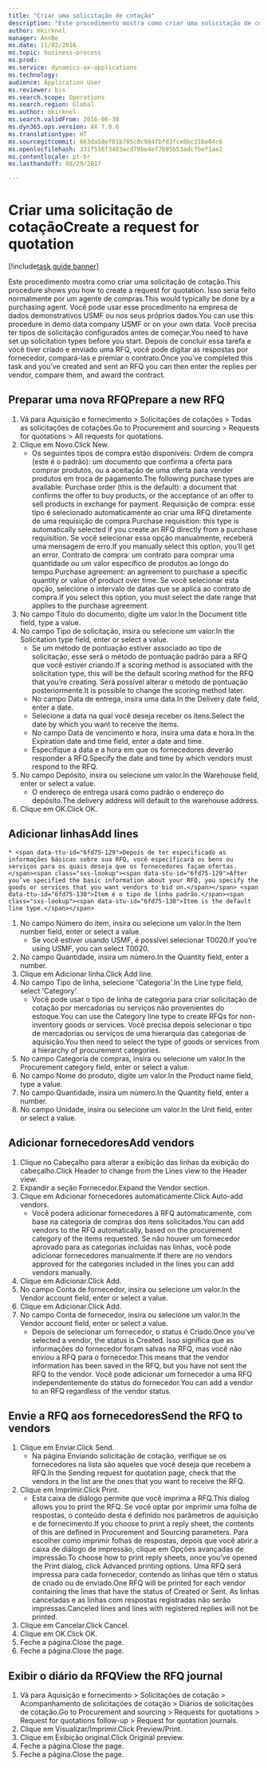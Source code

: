 ```yaml
--- 
title: "Criar uma solicitação de cotação"
description: "Este procedimento mostra como criar uma solicitação de cotação."
author: mkirknel
manager: AnnBe
ms.date: 11/02/2016
ms.topic: business-process
ms.prod: 
ms.service: dynamics-ax-applications
ms.technology: 
audience: Application User
ms.reviewer: bis
ms.search.scope: Operations
ms.search.region: Global
ms.author: mkirknel
ms.search.validFrom: 2016-06-30
ms.dyn365.ops.version: AX 7.0.0
ms.translationtype: HT
ms.sourcegitcommit: 663da58ef01b705c0c984fbfd3fce8bc31be04c6
ms.openlocfilehash: 331f516f3483acd79be4ef7b95b53adcfbef1ae2
ms.contentlocale: pt-br
ms.lasthandoff: 08/29/2017

---
```

# <a name="create-a-request-for-quotation"></a><span data-ttu-id="6fd75-103">Criar uma solicitação de cotação</span><span class="sxs-lookup"><span data-stu-id="6fd75-103">Create a request for quotation</span></span>

[!include[task guide banner](../../includes/task-guide-banner.md)]

<span data-ttu-id="6fd75-104">Este procedimento mostra como criar uma solicitação de cotação.</span><span class="sxs-lookup"><span data-stu-id="6fd75-104">This procedure shows you how to create a request for quotation.</span></span> <span data-ttu-id="6fd75-105">Isso seria feito normalmente por um agente de compras.</span><span class="sxs-lookup"><span data-stu-id="6fd75-105">This would typically be done by a purchasing agent.</span></span> <span data-ttu-id="6fd75-106">Você pode usar esse procedimento na empresa de dados demonstrativos USMF ou nos seus próprios dados.</span><span class="sxs-lookup"><span data-stu-id="6fd75-106">You can use this procedure in demo data company USMF or on your own data.</span></span> <span data-ttu-id="6fd75-107">Você precisa ter tipos de solicitação configurados antes de começar.</span><span class="sxs-lookup"><span data-stu-id="6fd75-107">You need to have set up solicitation types before you start.</span></span> <span data-ttu-id="6fd75-108">Depois de concluir essa tarefa e você tiver criado e enviado uma RFQ, você pode digitar as respostas por fornecedor, compará-las e premiar o contrato.</span><span class="sxs-lookup"><span data-stu-id="6fd75-108">Once you’ve completed this task and you’ve created and sent an RFQ you can then enter the replies per vendor, compare them, and award the contract.</span></span>


## <a name="prepare-a-new-rfq"></a><span data-ttu-id="6fd75-109">Preparar uma nova RFQ</span><span class="sxs-lookup"><span data-stu-id="6fd75-109">Prepare a new RFQ</span></span>
1. <span data-ttu-id="6fd75-110">Vá para Aquisição e fornecimento > Solicitações de cotações > Todas as solicitações de cotações.</span><span class="sxs-lookup"><span data-stu-id="6fd75-110">Go to Procurement and sourcing > Requests for quotations > All requests for quotations.</span></span>
2. <span data-ttu-id="6fd75-111">Clique em Novo.</span><span class="sxs-lookup"><span data-stu-id="6fd75-111">Click New.</span></span>
    * <span data-ttu-id="6fd75-112">Os seguintes tipos de compra estão disponíveis: Ordem de compra (este é o padrão): um documento que confirma a oferta para comprar produtos, ou a aceitação de uma oferta para vender produtos em troca de pagamento.</span><span class="sxs-lookup"><span data-stu-id="6fd75-112">The following purchase types are available: Purchase order (this is the default): a document that confirms the offer to buy products, or the acceptance of an offer to sell products in exchange for payment.</span></span> <span data-ttu-id="6fd75-113">Requisição de compra: esse tipo é selecionado automaticamente ao criar uma RFQ diretamente de uma requisição de compra.</span><span class="sxs-lookup"><span data-stu-id="6fd75-113">Purchase requisition: this type is automatically selected if you create an RFQ directly from a purchase requisition.</span></span> <span data-ttu-id="6fd75-114">Se você selecionar essa opção manualmente, receberá uma mensagem de erro.</span><span class="sxs-lookup"><span data-stu-id="6fd75-114">If you manually select this option, you’ll get an error.</span></span> <span data-ttu-id="6fd75-115">Contrato de compra: um contrato para comprar uma quantidade ou um valor específico de produtos ao longo do tempo.</span><span class="sxs-lookup"><span data-stu-id="6fd75-115">Purchase agreement: an agreement to purchase a specific quantity or value of product over time.</span></span> <span data-ttu-id="6fd75-116">Se você selecionar esta opção, selecione o intervalo de datas que se aplica ao contrato de compra.</span><span class="sxs-lookup"><span data-stu-id="6fd75-116">If you select this option, you must select the date range that applies to the purchase agreement.</span></span>  
3. <span data-ttu-id="6fd75-117">No campo Título do documento, digite um valor.</span><span class="sxs-lookup"><span data-stu-id="6fd75-117">In the Document title field, type a value.</span></span>
4. <span data-ttu-id="6fd75-118">No campo Tipo de solicitação, insira ou selecione um valor.</span><span class="sxs-lookup"><span data-stu-id="6fd75-118">In the Solicitation type field, enter or select a value.</span></span>
    * <span data-ttu-id="6fd75-119">Se um método de pontuação estiver associado ao tipo de solicitação, esse será o método de pontuação padrão para a RFQ que você estiver criando.</span><span class="sxs-lookup"><span data-stu-id="6fd75-119">If a scoring method is associated with the solicitation type, this will be the default scoring method for the RFQ that you’re creating.</span></span> <span data-ttu-id="6fd75-120">Será possível alterar o método de pontuação posteriormente.</span><span class="sxs-lookup"><span data-stu-id="6fd75-120">It is possible to change the scoring method later.</span></span>  
    * <span data-ttu-id="6fd75-121">No campo Data de entrega, insira uma data.</span><span class="sxs-lookup"><span data-stu-id="6fd75-121">In the Delivery date field, enter a date.</span></span>  
    * <span data-ttu-id="6fd75-122">Selecione a data na qual você deseja receber os itens.</span><span class="sxs-lookup"><span data-stu-id="6fd75-122">Select the date by which you want to receive the items.</span></span>  
    * <span data-ttu-id="6fd75-123">No campo Data de vencimento e hora, insira uma data e hora.</span><span class="sxs-lookup"><span data-stu-id="6fd75-123">In the Expiration date and time field, enter a date and time.</span></span>  
    * <span data-ttu-id="6fd75-124">Especifique a data e a hora em que os fornecedores deverão responder à RFQ.</span><span class="sxs-lookup"><span data-stu-id="6fd75-124">Specify the date and time by which vendors must respond to the RFQ.</span></span>  
5. <span data-ttu-id="6fd75-125">No campo Depósito, insira ou selecione um valor.</span><span class="sxs-lookup"><span data-stu-id="6fd75-125">In the Warehouse field, enter or select a value.</span></span>
    * <span data-ttu-id="6fd75-126">O endereço de entrega usará como padrão o endereço do depósito.</span><span class="sxs-lookup"><span data-stu-id="6fd75-126">The delivery address will default to the warehouse address.</span></span>  
6. <span data-ttu-id="6fd75-127">Clique em OK.</span><span class="sxs-lookup"><span data-stu-id="6fd75-127">Click OK.</span></span>

## <a name="add-lines"></a><span data-ttu-id="6fd75-128">Adicionar linhas</span><span class="sxs-lookup"><span data-stu-id="6fd75-128">Add lines</span></span>
    * <span data-ttu-id="6fd75-129">Depois de ter especificado as informações básicas sobre sua RFQ, você especificará os bens ou serviços para os quais deseja que os fornecedores façam ofertas.</span><span class="sxs-lookup"><span data-stu-id="6fd75-129">After you’ve specified the basic information about your RFQ, you specify the goods or services that you want vendors to bid on.</span></span> <span data-ttu-id="6fd75-130">Item é o tipo de linha padrão.</span><span class="sxs-lookup"><span data-stu-id="6fd75-130">Item is the default line type.</span></span>   
1. <span data-ttu-id="6fd75-131">No campo Número do item, insira ou selecione um valor.</span><span class="sxs-lookup"><span data-stu-id="6fd75-131">In the Item number field, enter or select a value.</span></span>
    * <span data-ttu-id="6fd75-132">Se você estiver usando USMF, é possível selecionar T0020.</span><span class="sxs-lookup"><span data-stu-id="6fd75-132">If you're using USMF, you can select T0020.</span></span>  
2. <span data-ttu-id="6fd75-133">No campo Quantidade, insira um número.</span><span class="sxs-lookup"><span data-stu-id="6fd75-133">In the Quantity field, enter a number.</span></span>
3. <span data-ttu-id="6fd75-134">Clique em Adicionar linha.</span><span class="sxs-lookup"><span data-stu-id="6fd75-134">Click Add line.</span></span>
4. <span data-ttu-id="6fd75-135">No campo Tipo de linha, selecione 'Categoria'.</span><span class="sxs-lookup"><span data-stu-id="6fd75-135">In the Line type field, select 'Category'.</span></span>
    * <span data-ttu-id="6fd75-136">Você pode usar o tipo de linha de categoria para criar solicitação de cotação por mercadorias ou serviços não provenientes do estoque.</span><span class="sxs-lookup"><span data-stu-id="6fd75-136">You can use the Category line type to create RFQs for non-inventory goods or services.</span></span> <span data-ttu-id="6fd75-137">Você precisa depois selecionar o tipo de mercadorias ou serviços de uma hierarquia das categorias de aquisição.</span><span class="sxs-lookup"><span data-stu-id="6fd75-137">You then need to select the type of goods or services from a hierarchy of procurement categories.</span></span>  
5. <span data-ttu-id="6fd75-138">No campo Categoria de compras, insira ou selecione um valor.</span><span class="sxs-lookup"><span data-stu-id="6fd75-138">In the Procurement category field, enter or select a value.</span></span>
6. <span data-ttu-id="6fd75-139">No campo Nome do produto, digite um valor.</span><span class="sxs-lookup"><span data-stu-id="6fd75-139">In the Product name field, type a value.</span></span>
7. <span data-ttu-id="6fd75-140">No campo Quantidade, insira um número.</span><span class="sxs-lookup"><span data-stu-id="6fd75-140">In the Quantity field, enter a number.</span></span>
8. <span data-ttu-id="6fd75-141">No campo Unidade, insira ou selecione um valor.</span><span class="sxs-lookup"><span data-stu-id="6fd75-141">In the Unit field, enter or select a value.</span></span>

## <a name="add-vendors"></a><span data-ttu-id="6fd75-142">Adicionar fornecedores</span><span class="sxs-lookup"><span data-stu-id="6fd75-142">Add vendors</span></span>
1. <span data-ttu-id="6fd75-143">Clique no Cabeçalho para alterar a exibição das linhas da exibição do cabeçalho.</span><span class="sxs-lookup"><span data-stu-id="6fd75-143">Click Header to change from the Lines view to the Header view.</span></span> 
2. <span data-ttu-id="6fd75-144">Expandir a seção Fornecedor.</span><span class="sxs-lookup"><span data-stu-id="6fd75-144">Expand the Vendor section.</span></span>
3. <span data-ttu-id="6fd75-145">Clique em Adicionar fornecedores automaticamente.</span><span class="sxs-lookup"><span data-stu-id="6fd75-145">Click Auto-add vendors.</span></span>
    * <span data-ttu-id="6fd75-146">Você poderá adicionar fornecedores à RFQ automaticamente, com base na categoria de compras dos itens solicitados.</span><span class="sxs-lookup"><span data-stu-id="6fd75-146">You can add vendors to the RFQ automatically, based on the procurement category of the items requested.</span></span> <span data-ttu-id="6fd75-147">Se não houver um fornecedor aprovado para as categorias incluídas nas linhas, você pode adicionar fornecedores manualmente.</span><span class="sxs-lookup"><span data-stu-id="6fd75-147">If there are no vendors approved for the categories included in the lines you can add vendors manually.</span></span>  
4. <span data-ttu-id="6fd75-148">Clique em Adicionar.</span><span class="sxs-lookup"><span data-stu-id="6fd75-148">Click Add.</span></span>
5. <span data-ttu-id="6fd75-149">No campo Conta de fornecedor, insira ou selecione um valor.</span><span class="sxs-lookup"><span data-stu-id="6fd75-149">In the Vendor account field, enter or select a value.</span></span>
6. <span data-ttu-id="6fd75-150">Clique em Adicionar.</span><span class="sxs-lookup"><span data-stu-id="6fd75-150">Click Add.</span></span>
7. <span data-ttu-id="6fd75-151">No campo Conta de fornecedor, insira ou selecione um valor.</span><span class="sxs-lookup"><span data-stu-id="6fd75-151">In the Vendor account field, enter or select a value.</span></span>
    * <span data-ttu-id="6fd75-152">Depois de selecionar um fornecedor, o status é Criado.</span><span class="sxs-lookup"><span data-stu-id="6fd75-152">Once you’ve selected a vendor, the status is Created.</span></span> <span data-ttu-id="6fd75-153">Isso significa que as informações do fornecedor foram salvas na RFQ, mas você não enviou a RFQ para o fornecedor.</span><span class="sxs-lookup"><span data-stu-id="6fd75-153">This means that the vendor information has been saved in the RFQ, but you have not sent the RFQ to the vendor.</span></span> <span data-ttu-id="6fd75-154">Você pode adicionar um fornecedor a uma RFQ independentemente do status do fornecedor.</span><span class="sxs-lookup"><span data-stu-id="6fd75-154">You can add a vendor to an RFQ regardless of the vendor status.</span></span>  

## <a name="send-the-rfq-to-vendors"></a><span data-ttu-id="6fd75-155">Envie a RFQ aos fornecedores</span><span class="sxs-lookup"><span data-stu-id="6fd75-155">Send the RFQ to vendors</span></span>
1. <span data-ttu-id="6fd75-156">Clique em Enviar.</span><span class="sxs-lookup"><span data-stu-id="6fd75-156">Click Send.</span></span>
    * <span data-ttu-id="6fd75-157">Na página Enviando solicitação de cotação, verifique se os fornecedores na lista são aqueles que você deseja que recebem a RFQ.</span><span class="sxs-lookup"><span data-stu-id="6fd75-157">In the Sending request for quotation page, check that the vendors in the list are the ones that you want to receive the RFQ.</span></span>  
2. <span data-ttu-id="6fd75-158">Clique em Imprimir.</span><span class="sxs-lookup"><span data-stu-id="6fd75-158">Click Print.</span></span>
    * <span data-ttu-id="6fd75-159">Esta caixa de diálogo permite que você imprima a RFQ.</span><span class="sxs-lookup"><span data-stu-id="6fd75-159">This dialog allows you to print the RFQ.</span></span> <span data-ttu-id="6fd75-160">Se você optar por imprimir uma folha de respostas, o conteúdo desta é definido nos parâmetros de aquisição e de fornecimento.</span><span class="sxs-lookup"><span data-stu-id="6fd75-160">If you choose to print a reply sheet, the contents of this are defined in Procurement and Sourcing parameters.</span></span> <span data-ttu-id="6fd75-161">Para escolher como imprimir folhas de respostas, depois que você abrir a caixa de diálogo de impressão, clique em Opções avançadas de impressão.</span><span class="sxs-lookup"><span data-stu-id="6fd75-161">To choose how to print reply sheets, once you’ve opened the Print dialog, click Advanced printing options.</span></span> <span data-ttu-id="6fd75-162">Uma RFQ será impressa para cada fornecedor, contendo as linhas que têm o status de criado ou de enviado.</span><span class="sxs-lookup"><span data-stu-id="6fd75-162">One RFQ will be printed for each vendor containing the lines that have the status of Created or Sent.</span></span> <span data-ttu-id="6fd75-163">As linhas canceladas e as linhas com respostas registradas não serão impressas.</span><span class="sxs-lookup"><span data-stu-id="6fd75-163">Canceled lines and lines with registered replies will not be printed.</span></span>   
3. <span data-ttu-id="6fd75-164">Clique em Cancelar.</span><span class="sxs-lookup"><span data-stu-id="6fd75-164">Click Cancel.</span></span>
4. <span data-ttu-id="6fd75-165">Clique em OK.</span><span class="sxs-lookup"><span data-stu-id="6fd75-165">Click OK.</span></span>
5. <span data-ttu-id="6fd75-166">Feche a página.</span><span class="sxs-lookup"><span data-stu-id="6fd75-166">Close the page.</span></span>
6. <span data-ttu-id="6fd75-167">Feche a página.</span><span class="sxs-lookup"><span data-stu-id="6fd75-167">Close the page.</span></span>

## <a name="view-the-rfq-journal"></a><span data-ttu-id="6fd75-168">Exibir o diário da RFQ</span><span class="sxs-lookup"><span data-stu-id="6fd75-168">View the RFQ journal</span></span>
1. <span data-ttu-id="6fd75-169">Vá para Aquisição e fornecimento > Solicitações de cotação > Acompanhamento de solicitações de cotação > Diários de solicitações de cotação.</span><span class="sxs-lookup"><span data-stu-id="6fd75-169">Go to Procurement and sourcing > Requests for quotations > Request for quotations follow-up > Request for quotation journals.</span></span>
2. <span data-ttu-id="6fd75-170">Clique em Visualizar/Imprimir.</span><span class="sxs-lookup"><span data-stu-id="6fd75-170">Click Preview/Print.</span></span>
3. <span data-ttu-id="6fd75-171">Clique em Exibição original.</span><span class="sxs-lookup"><span data-stu-id="6fd75-171">Click Original preview.</span></span>
4. <span data-ttu-id="6fd75-172">Feche a página.</span><span class="sxs-lookup"><span data-stu-id="6fd75-172">Close the page.</span></span>
5. <span data-ttu-id="6fd75-173">Feche a página.</span><span class="sxs-lookup"><span data-stu-id="6fd75-173">Close the page.</span></span>


